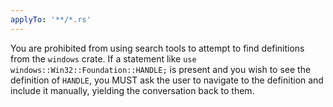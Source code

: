 ```yaml
---
applyTo: '**/*.rs'
---
```

You are prohibited from using search tools to attempt to find definitions from the `windows` crate.
If a statement like `use windows::Win32::Foundation::HANDLE;` is present and you wish to see the definition of `HANDLE`, you MUST ask the user to navigate to the definition and include it manually, yielding the conversation back to them.